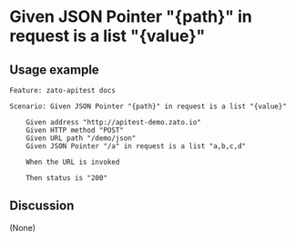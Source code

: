 
Given JSON Pointer "{path}" in request is a list "{value}"
=============================================================================================================

Usage example
-------------

```
Feature: zato-apitest docs

Scenario: Given JSON Pointer "{path}" in request is a list "{value}"

    Given address "http://apitest-demo.zato.io"
    Given HTTP method "POST"
    Given URL path "/demo/json"
    Given JSON Pointer "/a" in request is a list "a,b,c,d"

    When the URL is invoked

    Then status is "200"
```

Discussion
----------

(None)